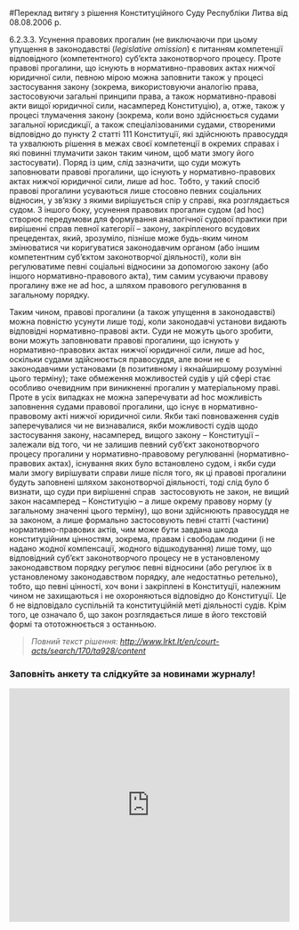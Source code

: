 #Переклад витягу з рішення Конституційного Суду Республіки Литва від 08.08.2006 р.

<p>6.2.3.3. Усунення правових прогалин (не виключаючи при цьому упущення в законодавстві (<em>legislative omission</em>) є питанням компетенції відповідного (компетентного) суб&rsquo;єкта законотворчого процесу. Проте правові прогалини, що існують в нормативно-правових актах нижчої юридичної сили, певною мірою можна заповнити також у процесі застосування закону (зокрема, використовуючи аналогію права, застосовуючи загальні принципи права, а також нормативно-правові акти вищої юридичної сили, насамперед Конституцію), а, отже, також у процесі тлумачення закону (зокрема, коли воно здійснюється судами загальної юрисдикції, а також спеціалізованими судами, створеними відповідно до пункту 2 статті 111 Конституції, які здійснюють правосуддя та ухвалюють рішення в межах своєї компетенції в окремих справах і які повинні тлумачити закон таким чином, щоб мати змогу його застосувати). Поряд із цим, слід зазначити, що суди можуть заповнювати правові прогалини, що існують у нормативно-правових актах нижчої юридичної сили, лише ad hoc. Тобто, у такий спосіб правові прогалини усуваються лише стосовно певних соціальних відносин, у зв&rsquo;язку з якими вирішується спір у справі, яка розглядається судом. З іншого боку, усунення правових прогалин судом (ad hoc) створює передумови для формування аналогічної судової практики при вирішенні справ певної категорії &ndash; закону, закріпленого всудових прецедентах, який, зрозуміло, пізніше може будь-яким чином змінюватися чи коригуватися законодавчим органом (або іншим компетентним суб&rsquo;єктом законотворчої діяльності), коли він регулюватиме певні соціальні відносини за допомогою закону (або іншого нормативно-правового акта), тим самим усуваючи правову прогалину вже не ad hoc, а шляхом правового регулювання в загальному порядку.</p>
<p>Таким чином, правові прогалини (а також упущення в законодавстві) можна повністю усунути лише тоді, коли законодавчі установи видають відповідні нормативно-правові акти. Суди не можуть цього зробити, вони можуть заповнювати правові прогалини, що існують у нормативно-правових актах нижчої юридичної сили, лише ad hoc, оскільки судами здійснюється правосуддя, але вони не є законодавчими установами (в позитивному і якнайширшому розумінні цього терміну); таке обмеження можливостей судів у цій сфері стає особливо очевидним при виникненні прогалин у матеріальному праві. Проте в усіх випадках не можна заперечувати ad hoc можливість заповнення судами правової прогалини, що існує в нормативно-правовому акті нижчої юридичної сили. Якби такі повноваження судів заперечувалися чи не визнавалися, якби можливості судів щодо застосування закону, насамперед, вищого закону &ndash; Конституції &ndash; залежали від того, чи не залишив певний суб&rsquo;єкт законотворчого процесу прогалини у нормативно-правовому регулюванні (нормативно-правових актах), існування яких було встановлено судом, і якби суди мали змогу вирішувати справи лише після того, як ці правові прогалини будуть заповнені шляхом законотворчої діяльності, тоді слід було б визнати, що суди при вирішенні справ &nbsp;застосовують не закон, не вищий закон насамперед &ndash; Конституцію &ndash; а лише окрему правову норму (у загальному значенні цього терміну), що вони здійснюють правосуддя не за законом, а лише формально застосовують певні статті (частини) нормативно-правових актів, чим може бути завдана шкода конституційним цінностям, зокрема, правам і свободам людини (і не надано жодної компенсації, жодного відшкодування) лише тому, що відповідний суб&rsquo;єкт законотворчого процесу не в установленому законодавством порядку регулює певні відносини (або регулює їх в установленому законодавством порядку, але недостатньо ретельно), тобто, що певні цінності, хоч вони і закріплені в Конституції, належним чином не захищаються і не охороняються відповідно до Конституції. Це б не відповідало суспільній та конституційній меті діяльності судів. Крім того, це означало б, що закон розглядається лише в його текстовій формі та ототожнюється з останньою.</p>
<blockquote>
	<p><em>Повний текст рішення: <a href="http://www.lrkt.lt/en/court-acts/search/170/ta928/content">http://www.lrkt.lt/en/court-acts/search/170/ta928/content</a></em></p>
</blockquote>


<h3>Заповніть анкету та слідкуйте за новинами журналу!</h3>
<iframe src="https://docs.google.com/forms/d/e/1FAIpQLSd-NG9Vm4X7aNHEiZaH7rCazcCclnpoJCWWOVgJOBYPY6WXNw/viewform?embedded=true" width="100%" height="420px" frameborder="0" marginheight="0" marginwidth="0">Завантаження...</iframe>